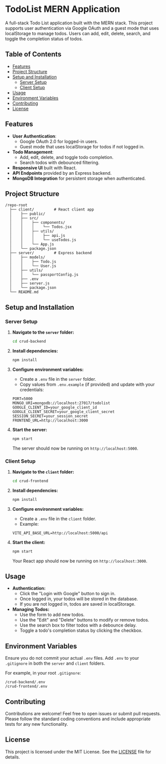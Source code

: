 
# TodoList MERN Application

A full-stack Todo List application built with the MERN stack. This project supports user authentication via Google OAuth and a guest mode that uses localStorage to manage todos. Users can add, edit, delete, search, and toggle the completion status of todos.

## Table of Contents

- [Features](#features)
- [Project Structure](#project-structure)
- [Setup and Installation](#setup-and-installation)
  - [Server Setup](#server-setup)
  - [Client Setup](#client-setup)
- [Usage](#usage)
- [Environment Variables](#environment-variables)
- [Contributing](#contributing)
- [License](#license)

## Features

- **User Authentication**:
  - Google OAuth 2.0 for logged-in users.
  - Guest mode that uses localStorage for todos if not logged in.
- **Todo Management**:
  - Add, edit, delete, and toggle todo completion.
  - Search todos with debounced filtering.
- **Responsive UI** built with React.
- **API Endpoints** provided by an Express backend.
- **MongoDB Integration** for persistent storage when authenticated.

## Project Structure

```
/repo-root
  ├── client/         # React client app
  │    ├── public/
  │    ├── src/
  │    │    ├── components/
  │    │    │    └── Todos.jsx
  │    │    ├── utils/
  │    │    │    ├── api.js
  │    │    │    └── useTodos.js
  │    │    └── App.js
  │    └── package.json
  ├── server/         # Express backend
  │    ├── models/
  │    │    ├── Todo.js
  │    │    └── User.js
  │    ├── utils/
  │    │    └── passportConfig.js
  │    ├── .env
  │    ├── server.js
  │    └── package.json
  └── README.md
```

## Setup and Installation

### Server Setup

1. **Navigate to the `server` folder:**

   ```bash
   cd crud-backend
   ```

2. **Install dependencies:**

   ```bash
   npm install
   ```

3. **Configure environment variables:**

   - Create a `.env` file in the `server` folder.
   - Copy values from `.env.example` (if provided) and update with your credentials:

   ```env
   PORT=5000
   MONGO_URI=mongodb://localhost:27017/todolist
   GOOGLE_CLIENT_ID=your_google_client_id
   GOOGLE_CLIENT_SECRET=your_google_client_secret
   SESSION_SECRET=your_session_secret
   FRONTEND_URL=http://localhost:3000
   ```

4. **Start the server:**

   ```bash
   npm start
   ```

   The server should now be running on `http://localhost:5000`.

### Client Setup

1. **Navigate to the `client` folder:**

   ```bash
   cd crud-frontend
   ```

2. **Install dependencies:**

   ```bash
   npm install
   ```

3. **Configure environment variables:**

   - Create a `.env` file in the `client` folder.
   - Example:

   ```env
   VITE_API_BASE_URL=http://localhost:5000/api
   ```

4. **Start the client:**

   ```bash
   npm start
   ```

   Your React app should now be running on `http://localhost:3000`.

## Usage

- **Authentication:**
  - Click the "Login with Google" button to sign in.
  - Once logged in, your todos will be stored in the database.
  - If you are not logged in, todos are saved in localStorage.
- **Managing Todos:**
  - Use the form to add new todos.
  - Use the "Edit" and "Delete" buttons to modify or remove todos.
  - Use the search box to filter todos with a debounce delay.
  - Toggle a todo's completion status by clicking the checkbox.

## Environment Variables

Ensure you do not commit your actual `.env` files. Add `.env` to your `.gitignore` in both the `server` and `client` folders.

For example, in your root `.gitignore`:

```
/crud-backend/.env
/crud-frontend/.env
```

## Contributing

Contributions are welcome! Feel free to open issues or submit pull requests. Please follow the standard coding conventions and include appropriate tests for any new functionality.

## License

This project is licensed under the MIT License. See the [LICENSE](LICENSE) file for details.
